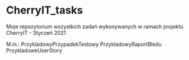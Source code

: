 # CherryIT_tasks
Moje repozytorium wszystkich zadań wykonywanych w ramach projektu CherryIT - Styczeń 2021

M.in.:
PrzykladowyPrzypadekTestowy
PrzykladowyRaportBledu
PrzykladoweUserStory
